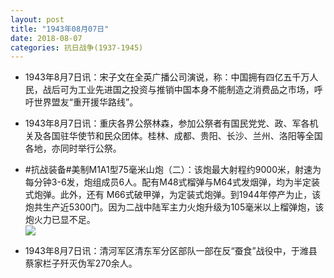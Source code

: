 ```yaml
---
layout: post
title: "1943年08月07日"
date: 2018-08-07
categories: 抗日战争(1937-1945)
---
```


<meta name="referrer" content="no-referrer" />

- 1943年8月7日讯：宋子文在全英广播公司演说，称：中国拥有四亿五千万人民，战后可为工业先进国之投资与推销中国本身不能制造之消费品之市场，呼吁世界盟友“重开援华路线”。 

- 1943年8月7日讯：重庆各界公祭林森，参加公祭者有国民党党、政、军各机关及各国驻华使节和民众团体。桂林、成都、贵阳、长沙、兰州、洛阳等全国各地，亦同时举行公祭。 

- #抗战装备#美制M1A1型75毫米山炮（二）：该炮最大射程约9000米，射速为每分钟3-6发，炮组成员6人。配有M48式榴弹与M64式发烟弹，均为半定装式炮弹。此外，还有 M66式破甲弹，为定装式炮弹。到1944年停产为止，该炮共生产近5300门。因为二战中陆军主力火炮升级为105毫米以上榴弹炮，该炮火力已显不足。 <br/><img src="https://wx2.sinaimg.cn/large/aca367d8ly1fu0wolvgqyj20rs1mstv0.jpg" />

- 1943年8月7日讯：清河军区清东军分区部队一部在反“蚕食”战役中，于潍县蔡家栏子歼灭伪军270余人。 

